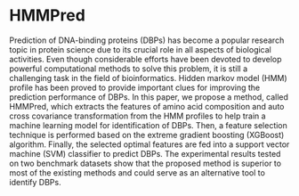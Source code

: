 # HMMPred
Prediction of DNA-binding proteins (DBPs) has become a popular research topic in protein science due to its crucial role in all aspects of biological activities. Even though considerable efforts have been devoted to develop powerful computational methods to solve this problem, it is still a challenging task in the field of bioinformatics. Hidden markov model (HMM) profile has been proved to provide important clues for improving the prediction performance of DBPs. In this paper, we propose a method, called HMMPred, which extracts the features of amino acid composition and auto  cross covariance transformation from the HMM profiles to help train a machine learning model for identification of DBPs. Then, a feature selection technique is performed based on the extreme gradient boosting (XGBoost) algorithm. Finally, the selected optimal features are fed into a support vector machine (SVM) classifier to predict DBPs. The experimental results tested on two benchmark datasets show that the proposed method is superior to most of the existing methods and could serve as an alternative tool to identify DBPs.
